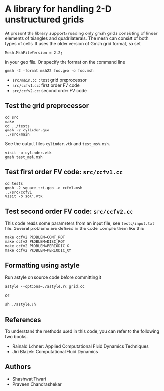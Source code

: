 # A library for handling 2-D unstructured grids

At present the library supports reading only gmsh grids consisting of linear elements of triangles and quadrilaterals. The mesh can consist of both types of cells. It uses the older version of Gmsh grid format, so set

```
Mesh.MshFileVersion = 2.2;
```

in your geo file. Or specify the format on the command line

```
gmsh -2 -format msh22 foo.geo -o foo.msh
```

* `src/main.cc `: test grid preprocessor
* `src/ccfv1.cc`: first order FV code
* `src/ccfv2.cc`: second order FV code

## Test the grid preprocessor

```
cd src
make
cd ../tests
gmsh -2 cylinder.geo
../src/main
```

See the output files `cylinder.vtk` and `test_msh.msh`.

```
visit -o cylinder.vtk
gmsh test_msh.msh
```

## Test first order FV code: `src/ccfv1.cc`

```
cd tests
gmsh -2 square_tri.geo -o ccfv1.msh
../src/ccfv1
visit -o sol*.vtk
```

## Test second order FV code: `src/ccfv2.cc`

This code reads some parameters from an input file, see `tests/input.txt` file. Several problems are defined in the code, compile them like this

```
make ccfv2 PROBLEM=CONT_ROT
make ccfv2 PROBLEM=DISC_ROT
make ccfv2 PROBLEM=PERIODIC_X
make ccfv2 PROBLEM=PERIODIC_XY
```

## Formatting using astyle

Run astyle on source code before committing it

```
astyle --options=./astyle.rc grid.cc
```

or

```
sh ./astyle.sh
```

## References

To understand the methods used in this code, you can refer to the following two books.

* Rainald Lohner: Applied Computational Fluid Dynamics Techniques
* Jiri Blazek: Computational Fluid Dynamics

## Authors

 * Shashwat Tiwari
 * Praveen Chandrashekar
